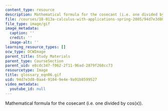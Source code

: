 ```yaml
---
content_type: resource
description: Mathematical formula for the cosecant (i.e. one divided by cos(x)).
file: /courses/18-013a-calculus-with-applications-spring-2005/94d7e3d80aa491049e4e9a91b8599527_glossary_eqn06.gif
file_type: image/gif
image_metadata:
  caption: ''
  credit: ''
  image-alt: ''
learning_resource_types: []
ocw_type: OCWImage
parent_title: Study Materials
parent_type: CourseSection
parent_uid: e8cdc347-f062-2f11-96ad-2879f268cc73
resourcetype: Image
title: glossary_eqn06.gif
uid: 94d7e3d8-0aa4-9104-9e4e-9a91b8599527
video_metadata:
  youtube_id: null
---
```

Mathematical formula for the cosecant (i.e. one divided by cos(x)).

